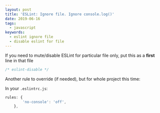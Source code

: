 ```yaml
---
layout: post
title: 'ESLint: Ignore file. Ignore console.log()'
date: 2019-06-16
tags:
  - javascript
keywords:
  - eslint ignore file
  - disable eslint for file
---
```


If you need to mute/disable ESLint for particular file only, put this as a **first** line in that file

```js
/* eslint-disable */
```

Another rule to override (if needed), but for whole project this time:

In your `.eslintrc.js`:

```js
rules: {
        'no-console': 'off',
    },
```
